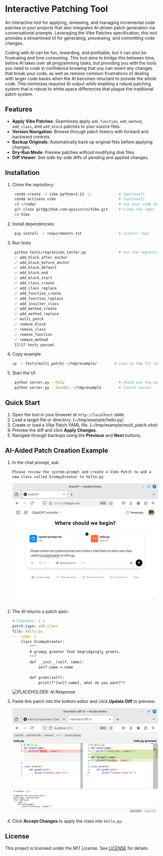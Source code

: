 # Interactive Patching Tool

An interactive tool for applying, reviewing, and managing incremental code patches in your projects that also integrates AI-driven patch generation via conversational prompts. Leveraging the Vibe Patches specification, this tool provides a streamlined UI for generating, previewing, and committing code changes.

Coding with AI can be fun, rewarding, and profitable, but it can also be frustrating and time consuming.  This tool aims to bridge this between time, before AI takes over all programming tasks, but providing you with the tools you need to 
code in confidence knowing that you can revert any changes that break your code, as well as remove common frustrations of dealing with larger code bases when the AI becomes reluctant to provide the whole code.  This minimizes required AI output
while enabling a robust patching system that is robust to white space differences that plague the traditional patch system.

## Features

- **Apply Vibe Patches**: Seamlessly apply `add_function`, `add_method`, `add_class`, and `add_block` patches to your source files.
- **Version Navigation**: Browse through patch history with forward and backward controls.
- **Backup Originals**: Automatically back up original files before applying changes.
- **Dry-Run Mode**: Preview patches without modifying disk files.
- **Diff Viewer**: See side-by-side diffs of pending and applied changes.

## Installation

1. Clone the repository:
   ```bash
    conda create -n vibe python=3.12 -y             # [optional]
    conda activate vibe                             # [optional]
    cd ~/code/                                      # use your code directory
    git clone git@github.com:wyojustin/Vibe.git     # clone the repo
    cd Vibe                                            
   ```
2. Install dependencies:
   ```bash
    pip install -r requirements.txt                 # install reqs
   ```
3. Run tests
   ```bash
    python tests/regression_tester.py               # run the regression tests
    ✅ add_block_after_anchor
    ✅ add_block_before_anchor
    ✅ add_block_default
    ✅ add_block_end
    ✅ add_block_start
    ✅ add_class_create
    ✅ add_class_replace
    ✅ add_function_create
    ✅ add_function_replace
    ✅ add_insulter_class
    ✅ add_method_create
    ✅ add_method_replace
    ✅ multi_patch
    ✅ remove_block
    ✅ remove_class
    ✅ remove_function
    ✅ remove_method
    17/17 tests passed.
   ```
4. Copy example
   ```bash
   cp -r tests/multi_patch/ ~/tmp/example/        # save to tmp for testing
   ```
5. Start the UI:
   ```bash
    python server.py --help                         # check out the options
    python server.py --baseDir ~/tmp/example        # launch server
   ```

## Quick Start

1. Open the tool in your browser at `http://localhost:8000`.
2. Load a target file or directory. (~/tmp/example/hello.py)
3. Create or load a Vibe Patch YAML file. (~/tmp/example/multi_patch.vibe)
4. Preview the diff and click **Apply Changes**.
5. Navigate through backups using the **Previous** and **Next** buttons.

## AI-Aided Patch Creation Example

1. In the chat prompt, ask:
   ```text
   Please review the system-prompt and create a Vibe Patch to add a new class called GrumpyGreater to hello.py
   ```
   ![PLACEHOLDER: AI Uload and Prompt](docs/screenshots/ai-upload-and-prompt.png)
2. The AI returns a patch spec:
   ```yaml
   # VibeSpec: 1.5
   patch_type: add_class
   file: hello.py
   --- code: |
       class GrumpyGreater:
           """
           A grumpy greeter that begrudgingly greets.
           """
           def __init__(self, name):
               self.name = name

           def greet(self):
               print(f"{self.name}, what do you want?")
   ```
   ![PLACEHOLDER: AI Response](docs/screenshots/ai-upload-response.png)
3. Paste this patch into the bottom editor and click **Update Diff** to preview:

   ![PLACEHOLDER: AI Patch Preview](docs/screenshots/ai-patch-preview.png)
4. Click **Accept Changes** to apply the class into `hello.py`:

## License

This project is licensed under the MIT License. See [LICENSE](LICENSE) for details.

